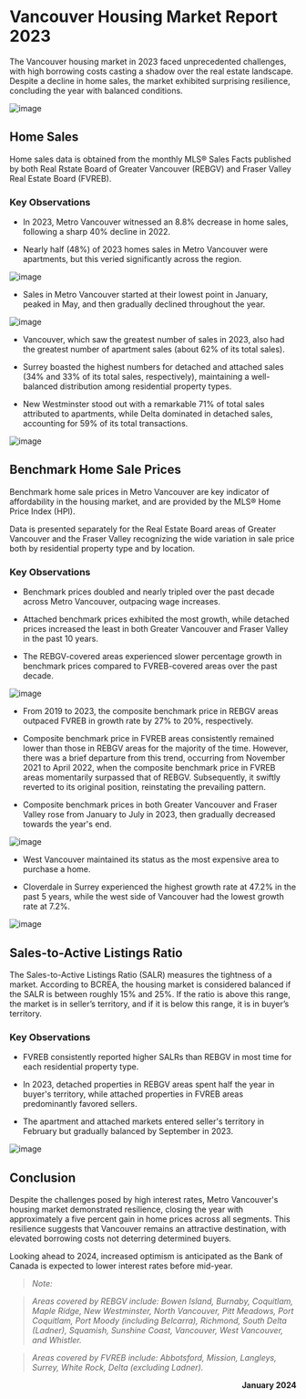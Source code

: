 # Vancouver Housing Market Report 2023

The Vancouver housing market in 2023 faced unprecedented challenges, with high borrowing costs casting a shadow over the real estate landscape. Despite a decline in home sales, the market exhibited surprising resilience, concluding the year with balanced conditions.

![image](images/Canadian_Discount_Mortgage_Rate_2019-2023.png)

## Home Sales

Home sales data is obtained from the monthly MLS® Sales Facts published by both Real Rstate Board of Greater Vancouver (REBGV) and Fraser Valley Real Estate Board (FVREB).

### Key Observations

* In 2023, Metro Vancouver witnessed an 8.8% decrease in home sales, following a sharp 40% decline in 2022.

* Nearly half (48%) of 2023 homes sales in Metro Vancouver were apartments, but this veried significantly across the region.

![image](images/Residential_Property_Sales_in_Metro_Vancouver_by_Property_Type_2014-2023.png)

* Sales in Metro Vancouver started at their lowest point in January, peaked in May, and then gradually declined throughout the year.

![image](images/Monthly_Home_Sales_by_Property_Type_in_Metro_Vancouver_2023.png)

* Vancouver, which saw the greatest number of sales in 2023, also had the greatest number of apartment sales (about 62% of its total sales).

* Surrey boasted the highest numbers for detached and attached sales (34% and 33% of its total sales, respectively), maintaining a well-balanced distribution among residential property types.

* New Westminster stood out with a remarkable 71% of total sales attributed to apartments, while Delta dominated in detached sales, accounting for 59% of its total transactions.

![image](images/Residential_Property_Sales_in_Metro_Vancouver_by_Property_Type_and_Region_2023.png)

## Benchmark Home Sale Prices

Benchmark home sale prices in Metro Vancouver are key indicator of affordability in the housing market, and are provided by the MLS® Home Price Index (HPI).

Data is presented separately for the Real Estate Board areas of Greater Vancouver and the Fraser Valley recognizing the wide variation in sale price both by residential property type and by location.

### Key Observations

* Benchmark prices doubled and nearly tripled over the past decade across Metro Vancouver, outpacing wage increases.

* Attached benchmark prices exhibited the most growth, while detached prices increased the least in both Greater Vancouver and Fraser Valley in the past 10 years.

* The REBGV-covered areas experienced slower percentage growth in benchmark prices compared to FVREB-covered areas over the past decade.

![image](images/Percentage_Change_in_Benchmark_Home_Sale_Prices_in_Metro_Vancouver_and_BC_Average_Weekly_Wage_2013-2023.png)

* From 2019 to 2023, the composite benchmark price in REBGV areas outpaced FVREB in growth rate by 27% to 20%, respectively.

* Composite benchmark price in FVREB areas consistently remained lower than those in REBGV areas for the majority of the time. However, there was a brief departure from this trend, occurring from November 2021 to April 2022, when the composite benchmark price in FVREB areas momentarily surpassed that of REBGV. Subsequently, it swiftly reverted to its original position, reinstating the prevailing pattern.

* Composite benchmark prices in both Greater Vancouver and Fraser Valley rose from January to July in 2023, then gradually decreased towards the year's end.

![image](images/Composite_Benchmark_Home_Price_in_Metro_Vancouver_2019-2023.png)

* West Vancouver maintained its status as the most expensive area to purchase a home.

* Cloverdale in Surrey experienced the highest growth rate at 47.2% in the past 5 years, while the west side of Vancouver had the lowest growth rate at 7.2%.

![image](images/Benchmark_Price_and_Corresponding_5-year_Growth_Rate_in_Metro_Vancouver_by_Region_in_December_2023.png)

## Sales-to-Active Listings Ratio

The Sales-to-Active Listings Ratio (SALR) measures the tightness of a market. According to BCREA, the housing market is considered balanced if the SALR is between roughly 15% and 25%. If the ratio is above this range, the market is in seller’s territory, and if it is below this range, it is in buyer’s territory.

### Key Observations

* FVREB consistently reported higher SALRs than REBGV in most time for each residential property type.

* In 2023, detached properties in REBGV areas spent half the year in buyer's territory, while attached properties in FVREB areas predominantly favored sellers.

* The apartment and attached markets entered seller's territory in February but gradually balanced by September in 2023.

![image](images/Sales-to-Active_Listings_Ratio_in_Metro_Vancouver_by_Property_Type_2023.png)

## Conclusion

Despite the challenges posed by high interest rates, Metro Vancouver's housing market demonstrated resilience, closing the year with approximately a five percent gain in home prices across all segments. This resilience suggests that Vancouver remains an attractive destination, with elevated borrowing costs not deterring determined buyers.

Looking ahead to 2024, increased optimism is anticipated as the Bank of Canada is expected to lower interest rates before mid-year.

> *Note:*

> *Areas covered by REBGV include: Bowen Island, Burnaby, Coquitlam, Maple Ridge, New Westminster, North Vancouver, Pitt Meadows, Port Coquitlam, Port Moody (including Belcarra), Richmond, South Delta (Ladner), Squamish, Sunshine Coast, Vancouver, West Vancouver, and Whistler.*

> *Areas covered by FVREB include: Abbotsford, Mission, Langleys, Surrey, White Rock, Delta (excluding Ladner).*

**<p align="right">January 2024</p>**
